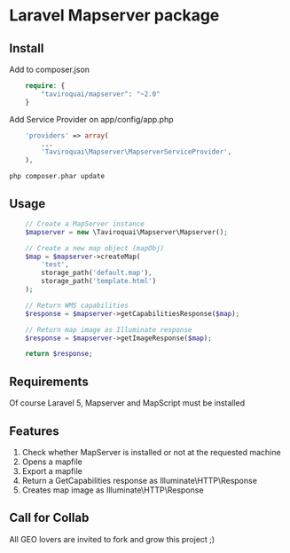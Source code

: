 Laravel Mapserver package
=========================

Install
-------

Add to composer.json
```php
	require: {
		"taviroquai/mapserver": "~2.0"
	}
```

Add Service Provider on app/config/app.php
```php
	'providers' => array(
		...
		'Taviroquai\Mapserver\MapserverServiceProvider',
	),
```

```
php composer.phar update
```

Usage
-----
```php
	// Create a MapServer instance
	$mapserver = new \Taviroquai\Mapserver\Mapserver();

	// Create a new map object (mapObj)
	$map = $mapserver->createMap(
		'test',
		storage_path('default.map'),
		storage_path('template.html')
	);

	// Return WMS capabilities
	$response = $mapserver->getCapabilitiesResponse($map);

	// Return map image as Illuminate response
    $response = $mapserver->getImageResponse($map);

	return $response;
```

Requirements
------------

Of course Laravel 5, Mapserver and MapScript must be installed


Features
--------
1. Check whether MapServer is installed or not at the requested machine
2. Opens a mapfile
3. Export a mapfile
4. Return a GetCapabilities response as Illuminate\HTTP\Response
5. Creates map image as Illuminate\HTTP\Response


Call for Collab
---------------

All GEO lovers are invited to fork and grow this project ;)